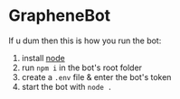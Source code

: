 # GrapheneBot

If u dum then this is how you run the bot:
1) install [node](https://nodejs.org/en/)
2) run `npm i` in the bot's root folder
3) create a `.env` file & enter the bot's token
4) start the bot with `node .`